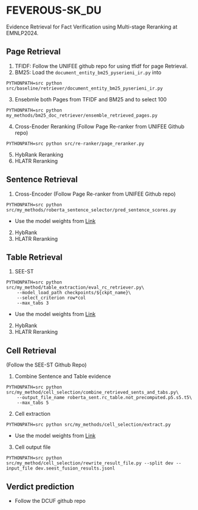 # FEVEROUS-SK_DU
Evidence Retrieval for Fact Verification using Multi-stage Reranking at EMNLP2024.

## Page Retrieval

1. TFIDF: Follow the UNIFEE github repo for using tfidf for page Retrieval.
2. BM25: Load the `document_entity_bm25_pyserieni_ir.py` into
```
PYTHONPATH=src python src/baseline/retriever/document_entity_bm25_pyserieni_ir.py
```
3. Ensebmle both Pages from TFIDF and BM25 and to select 100
```
PYTHONPATH=src python my_methods/bm25_doc_retriever/ensemble_retrieved_pages.py
```
4. Cross-Enoder Reranking (Follow Page Re-ranker from UNIFEE Github repo)
```
PYTHONPATH=src python src/re-ranker/page_reranker.py
```
5. HybRank Reranking
6. HLATR Reranking

## Sentence Retrieval
1. Cross-Encoder (Follow Page Re-ranker from UNIFEE Github repo)
```
PYTHONPATH=src python src/my_methods/roberta_sentence_selector/pred_sentence_scores.py
```
* Use the model weights from [Link](https://durhamuniversity-my.sharepoint.com/:f:/g/personal/qvlw18_durham_ac_uk/EtN2GI4Ai6BKq4VWrWgRlnkBMdpmZxvvm2rsvxegOMMByA?e=0Yofix)
2. HybRank
3. HLATR Reranking

## Table Retrieval
1. SEE-ST
```
PYTHONPATH=src python src/my_method/table_extraction/eval_rc_retriever.py\
    --model_load_path checkpoints/${ckpt_name}\
    --select_criterion row*col
    --max_tabs 3
```
* Use the model weights from [Link](https://durhamuniversity-my.sharepoint.com/:f:/g/personal/qvlw18_durham_ac_uk/Eot9LsZxXtFGnFvG0ToSYjQBl5bajHZz1Uv9Y8IFZaUPYg?e=gruhEB)
2. HybRank
3. HLATR Reranking

## Cell Retrieval
(Follow the SEE-ST Github Repo)
1. Combine Sentence and Table evidence
```
PYTHONPATH=src python src/my_method/cell_selection/combine_retrieved_sents_and_tabs.py\
    --output_file_name roberta_sent.rc_table.not_precomputed.p5.s5.t5\
    --max_tabs 5
```
2. Cell extraction
```
PYTHONPATH=src python src/my_methods/cell_selection/extract.py
```
* Use the model weights from [Link](https://durhamuniversity-my.sharepoint.com/:f:/g/personal/qvlw18_durham_ac_uk/Eot9LsZxXtFGnFvG0ToSYjQBl5bajHZz1Uv9Y8IFZaUPYg?e=bUhjrw)

3. Cell output file
```
PYTHONPATH=src python src/my_method/cell_selection/rewrite_result_file.py --split dev --input_file dev.seest_fusion_results.jsonl
```

## Verdict prediction
* Follow the DCUF github repo
